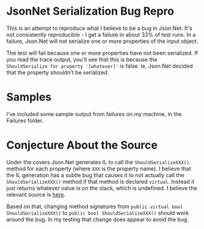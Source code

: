 JsonNet Serialization Bug Repro
===============================

This is an attempt to reproduce what I believe to be a bug in Json.Net. It's not consistently reproducible - I 
get a failure in about 33% of test runs. In a failure, Json.Net will not serialize one or more properties
of the input object.

The test will fail because one or more properties have not been serialized. If you read the trace output, 
you'll see that this is because the `ShouldSerialize for property '[whatever]'` is false. ie, Json.Net decided
that the property shouldn't be serialized. 

Samples
=======
I've included some sample output from failures on my machine, in the Failures folder.

Conjecture About the Source
===========================
Under the covers Json.Net generates IL to call the `ShouldSerializeXXX()` method for each property (where `XXX` is the property name).
I believe that the IL generation has a subtle bug that causes it to not actually call the `ShouldSerializeXXX()` 
method if that method is declared `virtual`. Instead it just returns whatever value is on the stack, which is undefined. 
I believe the relevant source is [here](https://github.com/JamesNK/Newtonsoft.Json/blob/44bc7ea2462e0cd858ad68a8918938ebfdea8b0b/Src/Newtonsoft.Json/Utilities/DynamicReflectionDelegateFactory.cs#L90).

Based on that, changing method signatures from `public virtual bool ShouldSerializeXXX()`
to `public bool ShouldSerializeXXX()` should work around the bug. In my testing that change does appear to avoid the bug.

